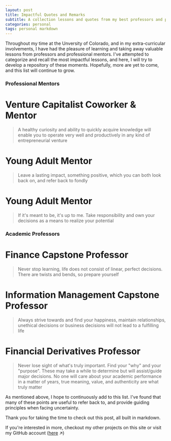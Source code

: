 ```yaml
---
layout: post
title: Impactful Quotes and Remarks
subtitle: A collection lessons and quotes from my best professors and professional mentors
categories: personal
tags: personal markdown
---
```


Throughout my time at the Unversity of Colorado, and in my extra-curricular involvements, I have had the pleasure of learning and taking away valuable lessons from professors and professional mentors. I've attempted to categorize and recall the most impactful lessons, and here, I will try to develop a repository of these moments. Hopefully, more are yet to come, and this list will continue to grow.

### Professional Mentors

# Venture Capitalist Coworker & Mentor
>A healthy curiosity and ability to quickly acquire knowledge will enable you to operate very well and productively in any kind of entrepreneurial venture

# Young Adult Mentor
>Leave a lasting impact, something positive, which you can both look back on, and refer back to fondly

# Young Adult Mentor
>If it's meant to be, it's up to me. Take responsibility and own your decisions as a means to realize your potential 

### Academic Professors

# Finance Capstone Professor
>Never stop learning, life does not consist of linear, perfect decisions. There are twists and bends, so prepare yourself

# Information Management Capstone Professor
>Always strive towards and find your happiness, maintain relationships, unethical decisions or business decisions will not lead to a fulfilling life

# Financial Derivatives Professor
>Never lose sight of what's truly important. Find your "why" and your "purpose". These may take a while to determine but will assist/guide major decisions. No one will care about your academic performance in a matter of years, true meaning, value, and authenticity are what truly matter

As mentioned above, I hope to continuously add to this list. I've found that many of these points are useful to refer back to, and provide guiding principles when facing uncertainty.

Thank you for taking the time to check out this post, all built in markdown.

If you're interested in more, checkout my other projects on this site or visit my GitHub account ([here][github-account] ↗)

[github-account]: https://github.com/lukenelsn